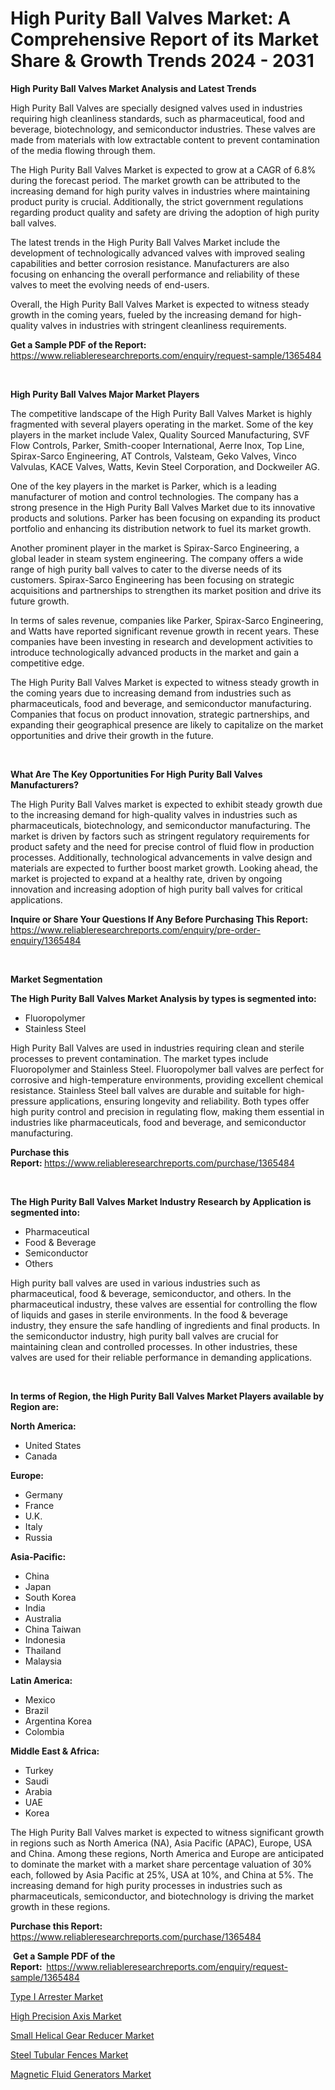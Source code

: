 <p><h1>High Purity Ball Valves Market: A Comprehensive Report of its Market Share & Growth Trends 2024 - 2031</h1></p><p><strong>High Purity Ball Valves Market Analysis and Latest Trends</strong></p>
<p><p>High Purity Ball Valves are specially designed valves used in industries requiring high cleanliness standards, such as pharmaceutical, food and beverage, biotechnology, and semiconductor industries. These valves are made from materials with low extractable content to prevent contamination of the media flowing through them.</p><p>The High Purity Ball Valves Market is expected to grow at a CAGR of 6.8% during the forecast period. The market growth can be attributed to the increasing demand for high purity valves in industries where maintaining product purity is crucial. Additionally, the strict government regulations regarding product quality and safety are driving the adoption of high purity ball valves.</p><p>The latest trends in the High Purity Ball Valves Market include the development of technologically advanced valves with improved sealing capabilities and better corrosion resistance. Manufacturers are also focusing on enhancing the overall performance and reliability of these valves to meet the evolving needs of end-users.</p><p>Overall, the High Purity Ball Valves Market is expected to witness steady growth in the coming years, fueled by the increasing demand for high-quality valves in industries with stringent cleanliness requirements.</p></p>
<p><strong>Get a Sample PDF of the Report:&nbsp;</strong> <a href="https://www.reliableresearchreports.com/enquiry/request-sample/1365484">https://www.reliableresearchreports.com/enquiry/request-sample/1365484</a></p>
<p>&nbsp;</p>
<p><strong>High Purity Ball Valves Major Market Players</strong></p>
<p><p>The competitive landscape of the High Purity Ball Valves Market is highly fragmented with several players operating in the market. Some of the key players in the market include Valex, Quality Sourced Manufacturing, SVF Flow Controls, Parker, Smith-cooper International, Aerre Inox, Top Line, Spirax-Sarco Engineering, AT Controls, Valsteam, Geko Valves, Vinco Valvulas, KACE Valves, Watts, Kevin Steel Corporation, and Dockweiler AG.</p><p>One of the key players in the market is Parker, which is a leading manufacturer of motion and control technologies. The company has a strong presence in the High Purity Ball Valves Market due to its innovative products and solutions. Parker has been focusing on expanding its product portfolio and enhancing its distribution network to fuel its market growth.</p><p>Another prominent player in the market is Spirax-Sarco Engineering, a global leader in steam system engineering. The company offers a wide range of high purity ball valves to cater to the diverse needs of its customers. Spirax-Sarco Engineering has been focusing on strategic acquisitions and partnerships to strengthen its market position and drive its future growth.</p><p>In terms of sales revenue, companies like Parker, Spirax-Sarco Engineering, and Watts have reported significant revenue growth in recent years. These companies have been investing in research and development activities to introduce technologically advanced products in the market and gain a competitive edge.</p><p>The High Purity Ball Valves Market is expected to witness steady growth in the coming years due to increasing demand from industries such as pharmaceuticals, food and beverage, and semiconductor manufacturing. Companies that focus on product innovation, strategic partnerships, and expanding their geographical presence are likely to capitalize on the market opportunities and drive their growth in the future.</p></p>
<p>&nbsp;</p>
<p><strong>What Are The Key Opportunities For High Purity Ball Valves Manufacturers?</strong></p>
<p><p>The High Purity Ball Valves market is expected to exhibit steady growth due to the increasing demand for high-quality valves in industries such as pharmaceuticals, biotechnology, and semiconductor manufacturing. The market is driven by factors such as stringent regulatory requirements for product safety and the need for precise control of fluid flow in production processes. Additionally, technological advancements in valve design and materials are expected to further boost market growth. Looking ahead, the market is projected to expand at a healthy rate, driven by ongoing innovation and increasing adoption of high purity ball valves for critical applications.</p></p>
<p><strong>Inquire or Share Your Questions If Any Before Purchasing This Report:</strong> <a href="https://www.reliableresearchreports.com/enquiry/pre-order-enquiry/1365484">https://www.reliableresearchreports.com/enquiry/pre-order-enquiry/1365484</a></p>
<p>&nbsp;</p>
<p><strong>Market Segmentation</strong></p>
<p><strong>The High Purity Ball Valves Market Analysis by types is segmented into:</strong></p>
<p><ul><li>Fluoropolymer</li><li>Stainless Steel</li></ul></p>
<p><p>High Purity Ball Valves are used in industries requiring clean and sterile processes to prevent contamination. The market types include Fluoropolymer and Stainless Steel. Fluoropolymer ball valves are perfect for corrosive and high-temperature environments, providing excellent chemical resistance. Stainless Steel ball valves are durable and suitable for high-pressure applications, ensuring longevity and reliability. Both types offer high purity control and precision in regulating flow, making them essential in industries like pharmaceuticals, food and beverage, and semiconductor manufacturing.</p></p>
<p><strong>Purchase this Report:&nbsp;</strong><a href="https://www.reliableresearchreports.com/purchase/1365484">https://www.reliableresearchreports.com/purchase/1365484</a></p>
<p>&nbsp;</p>
<p><strong>The High Purity Ball Valves Market Industry Research by Application is segmented into:</strong></p>
<p><ul><li>Pharmaceutical</li><li>Food & Beverage</li><li>Semiconductor</li><li>Others</li></ul></p>
<p><p>High purity ball valves are used in various industries such as pharmaceutical, food & beverage, semiconductor, and others. In the pharmaceutical industry, these valves are essential for controlling the flow of liquids and gases in sterile environments. In the food & beverage industry, they ensure the safe handling of ingredients and final products. In the semiconductor industry, high purity ball valves are crucial for maintaining clean and controlled processes. In other industries, these valves are used for their reliable performance in demanding applications.</p></p>
<p>&nbsp;</p>
<p><strong>In terms of Region, the High Purity Ball Valves Market Players available by Region are:</strong></p>
<p>
    <p> <strong> North America: </strong>
        <ul>
            <li>United States</li>
            <li>Canada</li>
        </ul>
        </p> 
    <p> <strong> Europe: </strong>
        <ul>
            <li>Germany</li>
            <li>France</li>
            <li>U.K.</li>
            <li>Italy</li>
            <li>Russia</li>
        </ul>
        </p> 
    <p> <strong> Asia-Pacific: </strong>
        <ul>
            <li>China</li>
            <li>Japan</li>
            <li>South Korea</li>
            <li>India</li>
            <li>Australia</li>
            <li>China Taiwan</li>
            <li>Indonesia</li>
            <li>Thailand</li>
            <li>Malaysia</li>
        </ul>
        </p> 
    <p> <strong> Latin America: </strong>
        <ul>
            <li>Mexico</li>
            <li>Brazil</li>
            <li>Argentina Korea</li>
            <li>Colombia</li>
        </ul>
        </p> 
    <p> <strong> Middle East & Africa: </strong>
        <ul>
            <li>Turkey</li>
            <li>Saudi</li>
            <li>Arabia</li>
            <li>UAE</li>
            <li>Korea</li>
        </ul>
    </p>
    </p>
<p><p>The High Purity Ball Valves market is expected to witness significant growth in regions such as North America (NA), Asia Pacific (APAC), Europe, USA and China. Among these regions, North America and Europe are anticipated to dominate the market with a market share percentage valuation of 30% each, followed by Asia Pacific at 25%, USA at 10%, and China at 5%. The increasing demand for high purity processes in industries such as pharmaceuticals, semiconductor, and biotechnology is driving the market growth in these regions.</p></p>
<p><strong>Purchase this Report: </strong><a href="https://www.reliableresearchreports.com/purchase/1365484">https://www.reliableresearchreports.com/purchase/1365484</a></p>
<p>&nbsp;<strong>Get a Sample PDF of the Report:&nbsp;&nbsp;</strong><a href="https://www.reliableresearchreports.com/enquiry/request-sample/1365484">https://www.reliableresearchreports.com/enquiry/request-sample/1365484</a></p>
<p><strong></strong></p>
<p><p><a href="https://medium.com/p/662a28aa5cbc/edit">Type I Arrester Market</a></p><p><a href="https://medium.com/p/d978f0066558/edit">High Precision Axis Market</a></p><p><a href="https://medium.com/p/360b4bc71c13/edit">Small Helical Gear Reducer Market</a></p><p><a href="https://medium.com/p/9168fbadb0e0/edit">Steel Tubular Fences Market</a></p><p><a href="https://medium.com/p/0831117947bb/edit">Magnetic Fluid Generators Market</a></p></p>